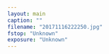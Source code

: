 ```yaml
---
layout: main
caption: ""
filename: "20171116222250.jpg"
fstop: "Unknown"
exposure: "Unknown"
---
```

